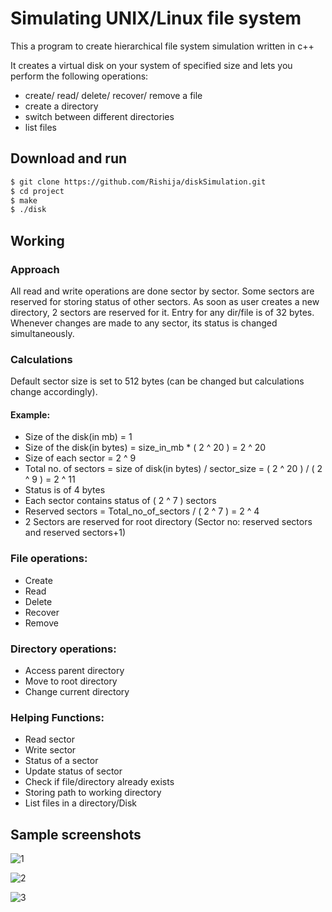 # Simulating UNIX/Linux file system

This a program to create hierarchical file system simulation written in c++

It creates a virtual disk on your system of specified size and lets you perform the following operations:
-  create/ read/ delete/ recover/ remove a file
-  create a directory
-  switch between different directories
-  list files

## Download and run

``` bash
$ git clone https://github.com/Rishija/diskSimulation.git
$ cd project
$ make
$ ./disk
```

## Working

### Approach
All read and write operations are done sector by sector. Some sectors are reserved for storing status of other sectors. As soon as user creates a new directory, 2 sectors are reserved for it. Entry for any dir/file is of 32 bytes. Whenever changes are made to any sector, its status is changed simultaneously.

### Calculations
Default sector size is set to 512 bytes (can be changed but calculations change accordingly).

#### Example:
- Size of the disk(in mb) = 1
- Size of the disk(in bytes) = size_in_mb * ( 2 ^ 20 ) = 2 ^ 20
- Size of each sector = 2 ^ 9
- Total no. of sectors = size of disk(in bytes) / sector_size = ( 2 ^ 20 ) / ( 2 ^ 9 ) = 2 ^ 11
- Status is of 4 bytes
- Each sector contains status of ( 2 ^ 7 ) sectors
- Reserved sectors = Total_no_of_sectors / ( 2 ^ 7 ) = 2 ^ 4
- 2 Sectors are reserved for root directory (Sector no: reserved sectors and reserved sectors+1)

### File operations:
- Create
- Read
- Delete
- Recover
- Remove

### Directory operations:
- Access parent directory
- Move to root directory
- Change current directory

### Helping Functions:
- Read sector
- Write sector
- Status of a sector
- Update status of sector
- Check if file/directory already exists
- Storing path to working directory
- List files in a directory/Disk

## Sample screenshots

![1](https://i.imgur.com/3YUWixg.jpg)

![2](https://i.imgur.com/4DBgwkO.jpg)

![3](https://i.imgur.com/AdX4Rb6.jpg)
